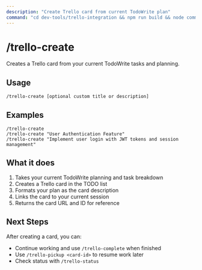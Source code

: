 ```yaml
---
description: "Create Trello card from current TodoWrite plan"
command: "cd dev-tools/trello-integration && npm run build && node commands/trello-create.js $ARGUMENTS"
---
```


# /trello-create

Creates a Trello card from your current TodoWrite tasks and planning.

## Usage

```
/trello-create [optional custom title or description]
```

## Examples

```
/trello-create
/trello-create "User Authentication Feature"
/trello-create "Implement user login with JWT tokens and session management"
```

## What it does

1. Takes your current TodoWrite planning and task breakdown
2. Creates a Trello card in the TODO list
3. Formats your plan as the card description
4. Links the card to your current session
5. Returns the card URL and ID for reference

## Next Steps

After creating a card, you can:
- Continue working and use `/trello-complete` when finished
- Use `/trello-pickup <card-id>` to resume work later
- Check status with `/trello-status`
